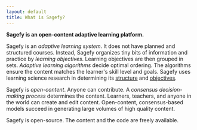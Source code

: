 ```yaml
---
layout: default
title: What is Sagefy?
---
```


**Sagefy is an open-content adaptive learning platform.**

Sagefy is an _adaptive learning system_. It does not have planned and structured courses. Instead, Sagefy organizes tiny bits of information and practice by _learning objectives_. Learning objectives are then grouped in sets. _Adaptive learning algorithms_ decide optimal ordering. The algorithms ensure the content matches the learner's skill level and goals. Sagefy uses learning science research in determining its [structure](/data_structure) and [objectives](/ideas).

Sagefy is _open-content_. Anyone can contribute. A _consensus decision-making process_ determines the content. Learners, teachers, and anyone in the world can create and edit content. Open-content, consensus-based models succeed in generating large volumes of high quality content.

Sagefy is open-source. The content and the code are freely available.
